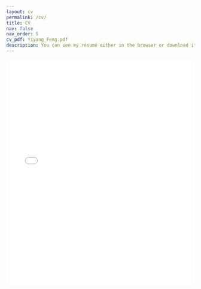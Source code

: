```yaml
---
layout: cv
permalink: /cv/
title: CV
nav: false
nav_order: 5
cv_pdf: Yiyang_Feng.pdf
description: You can see my résumé either in the browser or download it as a PDF.
---
```


<iframe src="/assets/pdf/Yiyang_Feng.pdf" width="100%" height="600" frameborder="no" border="0" marginwidth="0" marginheight="0"></iframe>